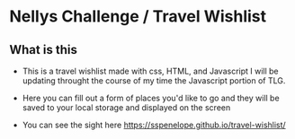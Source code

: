 # Nellys Challenge / Travel Wishlist

## What is this
- This is a travel wishlist made with css, HTML, and Javascript I will be updating throught the course of my time the Javascript portion of TLG.

- Here you can fill out a form of places you'd like to go and they will be saved to your local storage and displayed on the screen

- You can see the sight here https://sspenelope.github.io/travel-wishlist/